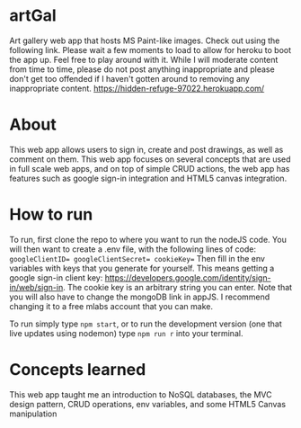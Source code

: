 # artGal
Art gallery web app that hosts MS Paint-like images.
Check out using the following link. Please wait a few moments to load to allow for heroku to boot the app up. Feel free to play around with it. While I will moderate content from time to time, please do not post anything inappropriate and please don't get too offended if I haven't gotten around to removing any inappropriate content.
https://hidden-refuge-97022.herokuapp.com/
# About
This web app allows users to sign in, create and post drawings, as well as comment on them.
This web app focuses on several concepts that are used in full scale web apps, and on top of simple CRUD actions, the web app
has features such as google sign-in integration and HTML5 canvas integration. 

# How to run
To run, first clone the repo to where you want to run the nodeJS code.
You will then want to create a .env file, with the following lines of code:
`
googleClientID=
googleClientSecret=
cookieKey=
`
Then fill in the env variables with keys that you generate for yourself.
This means getting a google sign-in client key: https://developers.google.com/identity/sign-in/web/sign-in.
The cookie key is an arbitrary string you can enter.
Note that you will also have to change the mongoDB link in appJS. I recommend changing it to a free mlabs account
that you can make.

To run simply type `npm start`, or to run the development version (one that live updates using nodemon) type `npm run r`
into your terminal.

# Concepts learned
This web app taught me an introduction to NoSQL databases, the MVC design pattern, CRUD operations, env variables, and some
HTML5 Canvas manipulation
